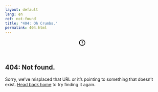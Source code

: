 ```yaml
---
layout: default
lang: en
ref: not-found
title: "404: Oh Crumbs."
permalink: 404.html
---
```


<article class="content page">
	<header class="content-header">
		<svg class="content-icon" xmlns="http://www.w3.org/2000/svg" width="24" height="24" viewBox="0 0 24 24"><path d="M11 15h2v2h-2zm0-8h2v6h-2zm.99-5C6.47 2 2 6.48 2 12s4.47 10 9.99 10C17.52 22 22 17.52 22 12S17.52 2 11.99 2zM12 20c-4.42 0-8-3.58-8-8s3.58-8 8-8 8 3.58 8 8-3.58 8-8 8z"/></svg>
	</header>
	<div class="content-style">
		<h2>404: Not found.</h2>
		<p>Sorry, we’ve misplaced that URL or it’s pointing to something that doesn’t exist. <a href="{{ site.url }}{{ site.baseurl }}">Head back home</a> to try finding it again.</p>
	</div>
</article>
